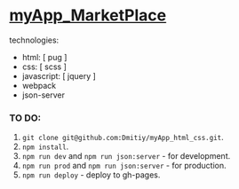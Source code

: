 # [myApp_MarketPlace](https://dmitiy.github.io/myApp_html_css/)

technologies:

-   html: [ pug ]
-   css: [ scss ]
-   javascript: [ jquery ]
-   webpack
-   json-server

### TO DO:

1. `git clone git@github.com:Dmitiy/myApp_html_css.git`.
2. `npm install`.
3. `npm run dev` and `npm run json:server` - for development.
4. `npm run prod` and `npm run json:server` - for production.
5. `npm run deploy` - deploy to gh-pages.

